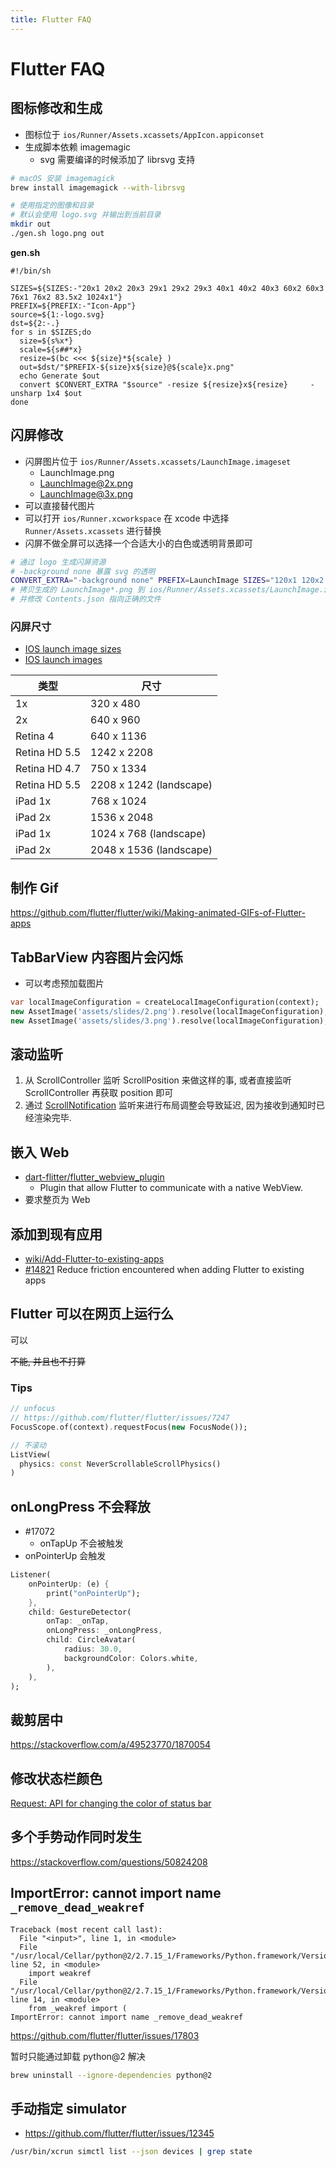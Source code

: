 ```yaml
---
title: Flutter FAQ
---
```


# Flutter FAQ

## 图标修改和生成

- 图标位于 `ios/Runner/Assets.xcassets/AppIcon.appiconset`
- 生成脚本依赖 imagemagic
  - svg 需要编译的时候添加了 librsvg 支持

```bash
# macOS 安装 imagemagick
brew install imagemagick --with-librsvg

# 使用指定的图像和目录
# 默认会使用 logo.svg 并输出到当前目录
mkdir out
./gen.sh logo.png out
```

**gen.sh**

```shell
#!/bin/sh

SIZES=${SIZES:-"20x1 20x2 20x3 29x1 29x2 29x3 40x1 40x2 40x3 60x2 60x3 76x1 76x2 83.5x2 1024x1"}
PREFIX=${PREFIX:-"Icon-App"}
source=${1:-logo.svg}
dst=${2:-.}
for s in $SIZES;do
  size=${s%x*}
  scale=${s##*x}
  resize=$(bc <<< ${size}*${scale} )
  out=$dst/"$PREFIX-${size}x${size}@${scale}x.png"
  echo Generate $out
  convert $CONVERT_EXTRA "$source" -resize ${resize}x${resize}     -unsharp 1x4 $out
done
```

## 闪屏修改

- 闪屏图片位于 `ios/Runner/Assets.xcassets/LaunchImage.imageset`
  - LaunchImage.png
  - LaunchImage@2x.png
  - LaunchImage@3x.png
- 可以直接替代图片
- 可以打开 `ios/Runner.xcworkspace` 在 xcode 中选择 `Runner/Assets.xcassets` 进行替换
- 闪屏不做全屏可以选择一个合适大小的白色或透明背景即可

```bash
# 通过 logo 生成闪屏资源
# -background none 暴露 svg 的透明
CONVERT_EXTRA="-background none" PREFIX=LaunchImage SIZES="120x1 120x2 120x3" ./gen.sh logo2.svg out/
# 拷贝生成的 LaunchImage*.png 到 ios/Runner/Assets.xcassets/LaunchImage.imageset
# 并修改 Contents.json 指向正确的文件
```

### 闪屏尺寸

- [IOS launch image sizes](https://stackoverflow.com/questions/16832459)
- [IOS launch images](https://stackoverflow.com/a/35213674/1870054)

| 类型          | 尺寸                    |
| ------------- | ----------------------- |
| 1x            | 320 x 480               |
| 2x            | 640 x 960               |
| Retina 4      | 640 x 1136              |
| Retina HD 5.5 | 1242 x 2208             |
| Retina HD 4.7 | 750 x 1334              |
| Retina HD 5.5 | 2208 x 1242 (landscape) |
| iPad 1x       | 768 x 1024              |
| iPad 2x       | 1536 x 2048             |
| iPad 1x       | 1024 x 768 (landscape)  |
| iPad 2x       | 2048 x 1536 (landscape) |

## 制作 Gif

https://github.com/flutter/flutter/wiki/Making-animated-GIFs-of-Flutter-apps

## TabBarView 内容图片会闪烁

- 可以考虑预加载图片

```dart
var localImageConfiguration = createLocalImageConfiguration(context);
new AssetImage('assets/slides/2.png').resolve(localImageConfiguration);
new AssetImage('assets/slides/3.png').resolve(localImageConfiguration);
```

## 滚动监听

1. 从 ScrollController 监听 ScrollPosition 来做这样的事, 或者直接监听 ScrollController 再获取 position 即可
2. 通过 [ScrollNotification](https://docs.flutter.io/flutter/widgets/ScrollNotification-class.html) 监听来进行布局调整会导致延迟, 因为接收到通知时已经渲染完毕.

## 嵌入 Web

- [dart-flitter/flutter_webview_plugin](https://github.com/dart-flitter/flutter_webview_plugin)
  - Plugin that allow Flutter to communicate with a native WebView.
- 要求整页为 Web

## 添加到现有应用

- [wiki/Add-Flutter-to-existing-apps](https://github.com/flutter/flutter/wiki/Add-Flutter-to-existing-apps)
- [#14821](https://github.com/flutter/flutter/issues/14821) Reduce friction encountered when adding Flutter to existing apps

## Flutter 可以在网页上运行么

可以

~~不能, 并且也不打算~~

### Tips

```dart
// unfocus
// https://github.com/flutter/flutter/issues/7247
FocusScope.of(context).requestFocus(new FocusNode());

// 不滚动
ListView(
  physics: const NeverScrollableScrollPhysics()
)
```

## onLongPress 不会释放

- #17072
  - onTapUp 不会被触发
- onPointerUp 会触发

```dart
Listener(
    onPointerUp: (e) {
        print("onPointerUp");
    },
    child: GestureDetector(
        onTap: _onTap,
        onLongPress: _onLongPress,
        child: CircleAvatar(
            radius: 30.0,
            backgroundColor: Colors.white,
        ),
    ),
);
```

## 裁剪居中

https://stackoverflow.com/a/49523770/1870054

## 修改状态栏颜色

[Request: API for changing the color of status bar](https://github.com/flutter/flutter/issues/7347)

## 多个手势动作同时发生

https://stackoverflow.com/questions/50824208

## ImportError: cannot import name `_remove_dead_weakref`

```
Traceback (most recent call last):
  File "<input>", line 1, in <module>
  File "/usr/local/Cellar/python@2/2.7.15_1/Frameworks/Python.framework/Versions/2.7/lib/python2.7/copy.py", line 52, in <module>
    import weakref
  File "/usr/local/Cellar/python@2/2.7.15_1/Frameworks/Python.framework/Versions/2.7/lib/python2.7/weakref.py", line 14, in <module>
    from _weakref import (
ImportError: cannot import name _remove_dead_weakref
```

https://github.com/flutter/flutter/issues/17803

<!-- flutter/flutter#17803 -->

暂时只能通过卸载 python@2 解决

```bash
brew uninstall --ignore-dependencies python@2
```

## 手动指定 simulator

- https://github.com/flutter/flutter/issues/12345

```bash
/usr/bin/xcrun simctl list --json devices | grep state
```
